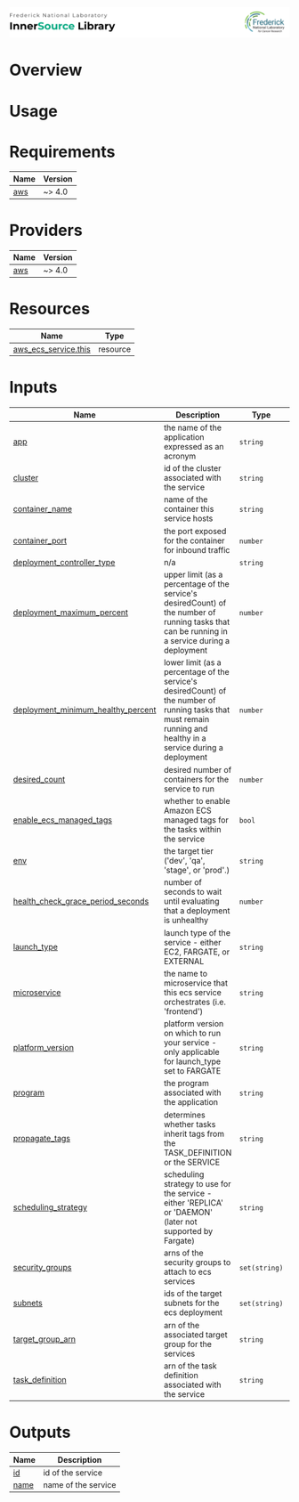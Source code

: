 ![Frederick National Laboratory](./assets/banner.svg)

# Overview

# Usage

<!-- BEGIN_TF_DOCS -->
# Requirements

| Name | Version |
|------|---------|
| <a name="requirement_aws"></a> [aws](#requirement\_aws) | ~> 4.0 |

# Providers

| Name | Version |
|------|---------|
| <a name="provider_aws"></a> [aws](#provider\_aws) | ~> 4.0 |

# Resources

| Name | Type |
|------|------|
| [aws_ecs_service.this](https://registry.terraform.io/providers/hashicorp/aws/latest/docs/resources/ecs_service) | resource |

# Inputs

| Name | Description | Type | Default | Required |
|------|-------------|------|---------|:--------:|
| <a name="input_app"></a> [app](#input\_app) | the name of the application expressed as an acronym | `string` | n/a | yes |
| <a name="input_cluster"></a> [cluster](#input\_cluster) | id of the cluster associated with the service | `string` | n/a | yes |
| <a name="input_container_name"></a> [container\_name](#input\_container\_name) | name of the container this service hosts | `string` | n/a | yes |
| <a name="input_container_port"></a> [container\_port](#input\_container\_port) | the port exposed for the container for inbound traffic | `number` | n/a | yes |
| <a name="input_deployment_controller_type"></a> [deployment\_controller\_type](#input\_deployment\_controller\_type) | n/a | `string` | `"ECS"` | no |
| <a name="input_deployment_maximum_percent"></a> [deployment\_maximum\_percent](#input\_deployment\_maximum\_percent) | upper limit (as a percentage of the service's desiredCount) of the number of running tasks that can be running in a service during a deployment | `number` | `500` | no |
| <a name="input_deployment_minimum_healthy_percent"></a> [deployment\_minimum\_healthy\_percent](#input\_deployment\_minimum\_healthy\_percent) | lower limit (as a percentage of the service's desiredCount) of the number of running tasks that must remain running and healthy in a service during a deployment | `number` | `100` | no |
| <a name="input_desired_count"></a> [desired\_count](#input\_desired\_count) | desired number of containers for the service to run | `number` | `1` | no |
| <a name="input_enable_ecs_managed_tags"></a> [enable\_ecs\_managed\_tags](#input\_enable\_ecs\_managed\_tags) | whether to enable Amazon ECS managed tags for the tasks within the service | `bool` | `true` | no |
| <a name="input_env"></a> [env](#input\_env) | the target tier ('dev', 'qa', 'stage', or 'prod'.) | `string` | n/a | yes |
| <a name="input_health_check_grace_period_seconds"></a> [health\_check\_grace\_period\_seconds](#input\_health\_check\_grace\_period\_seconds) | number of seconds to wait until evaluating that a deployment is unhealthy | `number` | `300` | no |
| <a name="input_launch_type"></a> [launch\_type](#input\_launch\_type) | launch type of the service - either EC2, FARGATE, or EXTERNAL | `string` | `"FARGATE"` | no |
| <a name="input_microservice"></a> [microservice](#input\_microservice) | the name to microservice that this ecs service orchestrates (i.e. 'frontend') | `string` | n/a | yes |
| <a name="input_platform_version"></a> [platform\_version](#input\_platform\_version) | platform version on which to run your service - only applicable for launch\_type set to FARGATE | `string` | `"1.4.0"` | no |
| <a name="input_program"></a> [program](#input\_program) | the program associated with the application | `string` | n/a | yes |
| <a name="input_propagate_tags"></a> [propagate\_tags](#input\_propagate\_tags) | determines whether tasks inherit tags from the TASK\_DEFINITION or the SERVICE | `string` | `"SERVICE"` | no |
| <a name="input_scheduling_strategy"></a> [scheduling\_strategy](#input\_scheduling\_strategy) | scheduling strategy to use for the service - either 'REPLICA' or 'DAEMON' (later not supported by Fargate) | `string` | `"REPLICA"` | no |
| <a name="input_security_groups"></a> [security\_groups](#input\_security\_groups) | arns of the security groups to attach to ecs services | `set(string)` | n/a | yes |
| <a name="input_subnets"></a> [subnets](#input\_subnets) | ids of the target subnets for the ecs deployment | `set(string)` | n/a | yes |
| <a name="input_target_group_arn"></a> [target\_group\_arn](#input\_target\_group\_arn) | arn of the associated target group for the services | `string` | n/a | yes |
| <a name="input_task_definition"></a> [task\_definition](#input\_task\_definition) | arn of the task definition associated with the service | `string` | n/a | yes |

# Outputs

| Name | Description |
|------|-------------|
| <a name="output_id"></a> [id](#output\_id) | id of the service |
| <a name="output_name"></a> [name](#output\_name) | name of the service |
<!-- END_TF_DOCS -->